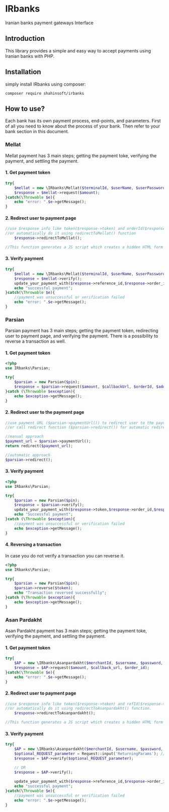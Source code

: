 # IRbanks
Iranian banks payment gateways Interface

## Introduction
This library provides a simple and easy way to accept payments using Iranian banks with PHP.

## Installation
simply install IRbanks using composer:
```
composer require shahinsoft/irbanks
```

## How to use?
Each bank has its own payment process, end-points, and parameters. First of all you need to know
about the process of your bank. Then refer to your bank section in this document.

### Mellat
Mellat payment has 3 main steps; getting the payment toke, verifying the payment, and settling the payment.

#### 1. Get payment token
```php
try{
    $mellat = new \IRbanks\Mellat($terminalId, $userName, $userPassword);
    $response = $mellat->request($amount);
}catch(\Throwable $e){
    echo "error: ".$e->getMessage();
}
```

#### 2. Redirect user to payment page
```php
//use $response info like token($response->token) and orderId($response->order_id) to create a HTML form with POST method
//or automatically do it using redirectToMellat() function
    $response->redirectToMellat();

//This function generates a JS script which creates a hidden HTML form with POST method to redirect the end-user to the Mellat payment page.
```

#### 3. Verify payment
```php
try{
    $mellat = new \IRbanks\Mellat($terminalId, $userName, $userPassword);
    $response = $mellat->verify();
    update_your_payment_with($response->reference_id,$response->order_id,$response->card_number);
    echo "successful payment";
}catch(\Throwable $e){
    //payment was unsuccessful or verification failed
    echo "error: ".$e->getMessage();
}
```

### Parsian
Parsian payment has 3 main steps; getting the payment token, redirecting user to payment page, and verifying the payment.
There is a possibility to reverse a transaction as well.

#### 1. Get payment token
```php
<?php 
use IRbanks\Parsian;

try{
    $parsian = new Parsian($pin);
    $response = $parsian->request($amount, $callbackUrl, $orderId, $additionalData);
}catch (\Throwable $exception){
    echo $exception->getMessage();
}
```

#### 2. Redirect user to the payment page
```php
//use payment URL ($parsian->paymentUrl()) to redirect user to the payment page with your project standards
//or call redirect function ($parsian->redirect()) for automatic redirect using header location

//manual approach
$payment_url = $parsian->paymentUrl();
return redirect($payment_url);

//automatic approach
$parsian->redirect();
```

#### 3. Verify payment
```php
<?php
use IRbanks\Parsian;

try{
    $parsian = new Parsian($pin);
    $response = $parsian->verify();
    update_your_payment_with($response->token,$response->order_id,$response->RNN,$response->hash_card_number);
    echo "Successful payment";
}catch (\Throwable $exception){
    //payment was unsuccessful or verification failed
    echo $exception->getMessage();
}
```

#### 4. Reversing a transaction
In case you do not verify a transaction you can reverse it.
```php
<?php
use IRbanks\Parsian;

try{
    $parsian = new Parsian($pin);
    $parsian->reverse($token);
    echo "Transaction reversed successfully";
}catch (\Throwable $exception){
    echo $exception->getMessage();
}
```

### Asan Pardakht
Asan Pardakht payment has 3 main steps; getting the payment toke, verifying the payment, and settling the payment.

#### 1. Get payment token
```php
try{
    $AP = new \IRbanks\Asanpardakht($merchantId, $username, $password, $aesKey, $aesIV);
    $response = $AP->request($amount, $callback_url, $order_id);
}catch(\Throwable $e){
    echo "error: ".$e->getMessage();
}
```

#### 2. Redirect user to payment page
```php
//use $response info like token($response->token) and refId($response->refID) to create a HTML form with POST method
//or automatically do it using redirectToAsanpardakht() function.
    $response->redirectToAsanpardakht();

//This function generates a JS script which creates a hidden HTML form with POST method to redirect the end-user to the Asanpardakht payment page.
```

#### 3. Verify payment
```php
try{
    $AP = new \IRbanks\Asanpardakht($merchantId, $username, $password, $aesKey, $aesIV);
    $optional_REQUEST_parameter = Request::input('ReturningParams'); //This is an optional parameter, if not set, the $_POST will be used
    $response = $AP->verify($optional_REQUEST_parameter);

    // OR
    $response = $AP->verify();
    
    update_your_payment_with($response->reference_id,$response->order_id,$response->card_number,$response->asanpardakht_transaction_id);
    echo "successful payment";
}catch(\Throwable $e){
    //payment was unsuccessful or verification failed
    echo "error: ".$e->getMessage();
}
```